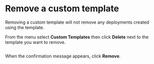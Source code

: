 # Remove a custom template

Removing a custom template will not remove any deployments created using the template.

From the menu select **Custom Templates** then click **Delete** next to the template you want to remove.

<figure><img src="../../../.gitbook/assets/2.15-k8s_kubernetes_delete_custom_templates.gif" alt=""><figcaption></figcaption></figure>

When the confirmation message appears, click **Remove**.

<figure><img src="../../../.gitbook/assets/2.15-k8s-templates-remove-confirm.png" alt=""><figcaption></figcaption></figure>
